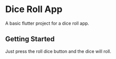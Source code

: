 # Dice Roll App

A basic flutter project for a dice roll app.

## Getting Started
Just press the roll dice button and the dice will roll.
